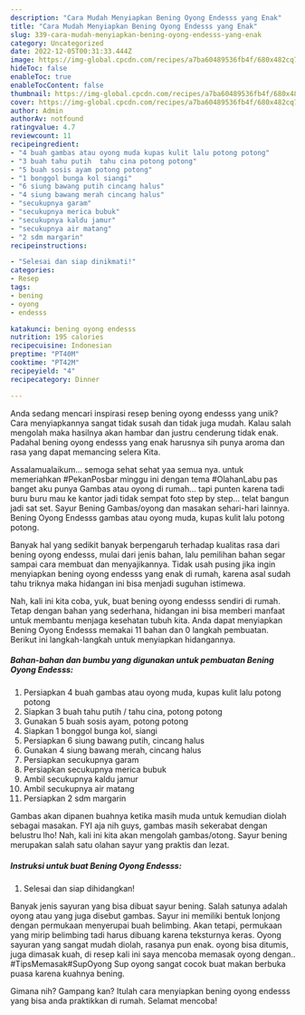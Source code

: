 ```yaml
---
description: "Cara Mudah Menyiapkan Bening Oyong Endesss yang Enak"
title: "Cara Mudah Menyiapkan Bening Oyong Endesss yang Enak"
slug: 339-cara-mudah-menyiapkan-bening-oyong-endesss-yang-enak
category: Uncategorized
date: 2022-12-05T00:31:33.444Z
image: https://img-global.cpcdn.com/recipes/a7ba60489536fb4f/680x482cq70/bening-oyong-endesss-foto-resep-utama.jpg
hideToc: false
enableToc: true
enableTocContent: false
thumbnail: https://img-global.cpcdn.com/recipes/a7ba60489536fb4f/680x482cq70/bening-oyong-endesss-foto-resep-utama.jpg
cover: https://img-global.cpcdn.com/recipes/a7ba60489536fb4f/680x482cq70/bening-oyong-endesss-foto-resep-utama.jpg
author: Admin
authorAv: notfound
ratingvalue: 4.7
reviewcount: 11
recipeingredient:
- "4 buah gambas atau oyong muda kupas kulit lalu potong potong"
- "3 buah tahu putih  tahu cina potong potong"
- "5 buah sosis ayam potong potong"
- "1 bonggol bunga kol siangi"
- "6 siung bawang putih cincang halus"
- "4 siung bawang merah cincang halus"
- "secukupnya garam"
- "secukupnya merica bubuk"
- "secukupnya kaldu jamur"
- "secukupnya air matang"
- "2 sdm margarin"
recipeinstructions:

- "Selesai dan siap dinikmati!"
categories:
- Resep
tags:
- bening
- oyong
- endesss

katakunci: bening oyong endesss 
nutrition: 195 calories
recipecuisine: Indonesian
preptime: "PT40M"
cooktime: "PT42M"
recipeyield: "4"
recipecategory: Dinner

---
```





Anda sedang mencari inspirasi resep bening oyong endesss yang unik? Cara menyiapkannya sangat tidak susah dan tidak juga mudah. Kalau salah mengolah maka hasilnya akan hambar dan justru cenderung tidak enak. Padahal bening oyong endesss yang enak harusnya sih punya aroma dan rasa yang dapat memancing selera Kita.





Assalamualaikum… semoga sehat sehat yaa semua nya. untuk memeriahkan #PekanPosbar minggu ini dengan tema #OlahanLabu pas banget aku punya Gambas atau oyong di rumah… tapi punten karena tadi buru buru mau ke kantor jadi tidak sempat foto step by step… telat bangun jadi sat set. Sayur Bening Gambas/oyong dan masakan sehari-hari lainnya. Bening Oyong Endesss gambas atau oyong muda, kupas kulit lalu potong potong.

Banyak hal yang sedikit banyak berpengaruh terhadap kualitas rasa dari bening oyong endesss, mulai dari jenis bahan, lalu pemilihan bahan segar sampai cara membuat dan menyajikannya. Tidak usah pusing jika ingin menyiapkan bening oyong endesss yang enak di rumah, karena asal sudah tahu triknya maka hidangan ini bisa menjadi suguhan istimewa.






Nah, kali ini kita coba, yuk, buat bening oyong endesss sendiri di rumah. Tetap dengan bahan yang sederhana, hidangan ini bisa memberi manfaat untuk membantu menjaga kesehatan tubuh kita. Anda dapat menyiapkan Bening Oyong Endesss memakai 11 bahan dan 0 langkah pembuatan. Berikut ini langkah-langkah untuk menyiapkan hidangannya.

<!--inarticleads1-->

##### Bahan-bahan dan bumbu yang digunakan untuk pembuatan Bening Oyong Endesss:

1. Persiapkan 4 buah gambas atau oyong muda, kupas kulit lalu potong potong
1. Siapkan 3 buah tahu putih / tahu cina, potong potong
1. Gunakan 5 buah sosis ayam, potong potong
1. Siapkan 1 bonggol bunga kol, siangi
1. Persiapkan 6 siung bawang putih, cincang halus
1. Gunakan 4 siung bawang merah, cincang halus
1. Persiapkan secukupnya garam
1. Persiapkan secukupnya merica bubuk
1. Ambil secukupnya kaldu jamur
1. Ambil secukupnya air matang
1. Persiapkan 2 sdm margarin


Gambas akan dipanen buahnya ketika masih muda untuk kemudian diolah sebagai masakan. FYI aja nih guys, gambas masih sekerabat dengan belustru lho! Nah, kali ini kita akan mengolah gambas/otong. Sayur bening merupakan salah satu olahan sayur yang praktis dan lezat. 

<!--inarticleads2-->

##### Instruksi untuk buat Bening Oyong Endesss:


1. Selesai dan siap dihidangkan!

Banyak jenis sayuran yang bisa dibuat sayur bening. Salah satunya adalah oyong atau yang juga disebut gambas. Sayur ini memiliki bentuk lonjong dengan permukaan menyerupai buah belimbing. Akan tetapi, permukaan yang mirip belimbing tadi harus dibuang karena teksturnya keras. Oyong sayuran yang sangat mudah diolah, rasanya pun enak. oyong bisa ditumis, juga dimasak kuah, di resep kali ini saya mencoba memasak oyong dengan.. #TipsMemasak#SupOyong Sup oyong sangat cocok buat makan berbuka puasa karena kuahnya bening. 

Gimana nih? Gampang kan? Itulah cara menyiapkan bening oyong endesss yang bisa anda praktikkan di rumah. Selamat mencoba!
